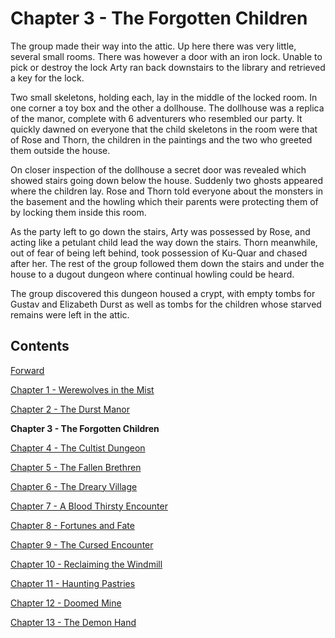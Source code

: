 # Chapter 3 - The Forgotten Children

The group made their way into the attic. Up here there was very little, several small rooms. There was however a door with an iron lock. Unable to pick or destroy the lock Arty ran back downstairs to the library and retrieved a key for the lock.

Two small skeletons, holding each, lay in the middle of the locked room. In one corner a toy box and the other a dollhouse. The dollhouse was a replica of the manor, complete with 6 adventurers who resembled our party. It quickly dawned on everyone that the child skeletons in the room were that of Rose and Thorn, the children in the paintings and the two who greeted them outside the house.

On closer inspection of the dollhouse a secret door was revealed which showed stairs going down below the house. Suddenly two ghosts appeared where the children lay. Rose and Thorn told everyone about the monsters in the basement and the howling which their parents were protecting them of by locking them inside this room.

As the party left to go down the stairs, Arty was possessed by Rose, and acting like a petulant child lead the way down the stairs. Thorn meanwhile, out of fear of being left behind, took possession of Ku-Quar and chased after her. The rest of the group followed them down the stairs and under the house to a dugout dungeon where continual howling could be heard.

The group discovered this dungeon housed a crypt, with empty tombs for Gustav and Elizabeth Durst as well as tombs for the children whose starved remains were left in the attic.

## Contents

[Forward](/)

[Chapter 1 - Werewolves in the Mist](chapter1)

[Chapter 2 - The Durst Manor](chapter2)

**Chapter 3 - The Forgotten Children**

[Chapter 4 - The Cultist Dungeon](chapter4)

[Chapter 5 - The Fallen Brethren](chapter5)

[Chapter 6 - The Dreary Village](chapter6)

[Chapter 7 - A Blood Thirsty Encounter](chapter7)

[Chapter 8 - Fortunes and Fate](chapter8)

[Chapter 9 - The Cursed Encounter](chapter9)

[Chapter 10 - Reclaiming the Windmill](chapter10)

[Chapter 11 - Haunting Pastries](chapter11)

[Chapter 12 - Doomed Mine](chapter12)

[Chapter 13 - The Demon Hand](chapter13)